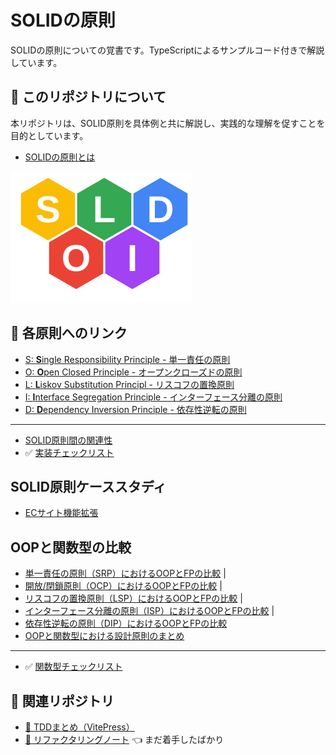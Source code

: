# SOLIDの原則
SOLIDの原則についての覚書です。TypeScriptによるサンプルコード付きで解説しています。 
## 📘 このリポジトリについて
本リポジトリは、SOLID原則を具体例と共に解説し、実践的な理解を促すことを目的としています。

- [SOLIDの原則とは](solid-principles.md)

<img src="docs/public/images/solid.svg" alt="SOLIDの図" style="width: 290px; height: 210px; margin:auto;"/>

## 📑 各原則へのリンク

- [S: **S**ingle Responsibility Principle - 単一責任の原則](docs/single-responsibility-principle.md)
- [O: **O**pen Closed Principle - オープンクローズドの原則](docs/open-closed-principle.md)
- [L: **L**iskov Substitution Principl - リスコフの置換原則](docs/liskov-substitution-principle.md)
- [I: **I**nterface Segregation Principle - インターフェース分離の原則](docs/interface-segregation-principle.md)
- [D: **D**ependency Inversion Principle - 依存性逆転の原則](docs/dependency-inversion-principle.md)
---
- [SOLID原則間の関連性](docs/relevance-of-solid-principles.md)
-  ✅ [実装チェックリスト](docs/solid-checklist.md)

## SOLID原則ケーススタディ

- [ECサイト機能拡張](docs/practical-case-studies.md)

## OOPと関数型の比較

- [単一責任の原則（SRP）におけるOOPとFPの比較](docs/object-oriented-vs-functional/srp-oop-vs-fp.md) |
- [開放/閉鎖原則（OCP）におけるOOPとFPの比較](docs/object-oriented-vs-functional/ocp-oop-vs-fp.md) |
- [リスコフの置換原則（LSP）におけるOOPとFPの比較](docs/object-oriented-vs-functional/lsp-oop-vs-fp.md) |
- [インターフェース分離の原則（ISP）におけるOOPとFPの比較](docs/object-oriented-vs-functional/sp-oop-vs-fp.md) |
- [依存性逆転の原則（DIP）におけるOOPとFPの比較](docs/object-oriented-vs-functional/dip-oop-vs-fp.md) 
- [OOPと関数型における設計原則のまとめ](docs/object-oriented-vs-functional/summary.md) 

---
- ✅ [関数型チェックリスト](docs/object-oriented-vs-functional/solid-checklist-fp.md)

## 🔗 関連リポジトリ

- [📘 TDDまとめ（VitePress）](https://shuji-bonji.github.io/Notes-on-Test-Driven-Development/)
- [🔧 リファクタリングノート](https://github.com/shuji-bonji/Notes-on-Refactoring) 👈 まだ着手したばかり
